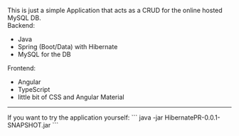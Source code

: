 This is just a simple Application that acts as a CRUD for the online hosted MySQL DB.
<br>
Backend:
- Java
- Spring (Boot/Data) with Hibernate
- MySQL for the DB <br>

Frontend:
- Angular
- TypeScript
- little bit of CSS and Angular Material <br>
<hr>
If you want to try the application yourself:
```
java -jar HibernatePR-0.0.1-SNAPSHOT.jar
```
